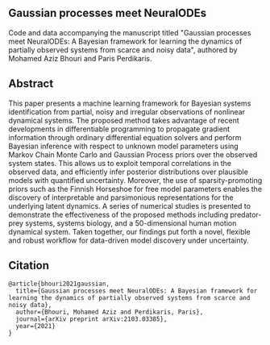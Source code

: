 ## Gaussian processes meet NeuralODEs

Code and data accompanying the manuscript titled "Gaussian processes meet NeuralODEs: A Bayesian framework for learning the dynamics of partially observed systems from scarce and noisy data", authored by Mohamed Aziz Bhouri and Paris Perdikaris.

## Abstract

This paper presents a machine learning framework for Bayesian systems identification from partial, noisy and irregular observations of nonlinear dynamical systems. The proposed method takes advantage of recent developments in differentiable programming to propagate gradient information through ordinary differential equation solvers and perform Bayesian inference with respect to unknown model parameters using Markov Chain Monte Carlo  and Gaussian Process priors over the observed system states. This allows us to exploit temporal correlations in the observed data, and efficiently infer posterior distributions over plausible models with quantified uncertainty. Moreover, the use of sparsity-promoting priors such as the Finnish Horseshoe for free model parameters enables the discovery of interpretable and parsimonious representations for the underlying latent dynamics. A series of numerical studies is presented to demonstrate the effectiveness of the proposed methods including predator-prey systems, systems biology, and a 50-dimensional human motion dynamical system. Taken together, our findings put forth a novel, flexible and robust workflow for data-driven model discovery under uncertainty.

## Citation

    @article{bhouri2021gaussian,
      title={Gaussian processes meet NeuralODEs: A Bayesian framework for learning the dynamics of partially observed systems from scarce and noisy data},
      author={Bhouri, Mohamed Aziz and Perdikaris, Paris},
      journal={arXiv preprint arXiv:2103.03385},
      year={2021}
    }
